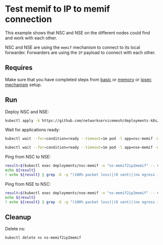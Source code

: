 # Test memif to IP to memif connection

This example shows that NSC and NSE on the different nodes could find and work with each other.

NSC and NSE are using the `memif` mechanism to connect to its local forwarder.
Forwarders are using the `IP` payload to connect with each other.

## Requires

Make sure that you have completed steps from [basic](../../basic) or [memory](../../memory) or [ipsec mechanism](../../ipsec_mechanism) setup.

## Run

Deploy NSC and NSE:
```bash
kubectl apply -k https://github.com/networkservicemesh/deployments-k8s/examples/use-cases/Memif2IP2Memif?ref=71c8e966f0cce02f7b5d705d76adc037d33102c7
```

Wait for applications ready:
```bash
kubectl wait --for=condition=ready --timeout=1m pod -l app=nsc-memif -n ns-memif2ip2memif
```
```bash
kubectl wait --for=condition=ready --timeout=1m pod -l app=nse-memif -n ns-memif2ip2memif
```

Ping from NSC to NSE:
```bash
result=$(kubectl exec deployments/nsc-memif -n "ns-memif2ip2memif" -- vppctl ping 172.16.1.100 repeat 4)
echo ${result}
! echo ${result} | grep -E -q "(100% packet loss)|(0 sent)|(no egress interface)"
```

Ping from NSE to NSC:
```bash
result=$(kubectl exec deployments/nse-memif -n "ns-memif2ip2memif" -- vppctl ping 172.16.1.101 repeat 4)
echo ${result}
! echo ${result} | grep -E -q "(100% packet loss)|(0 sent)|(no egress interface)"
```

## Cleanup

Delete ns:
```bash
kubectl delete ns ns-memif2ip2memif
```
